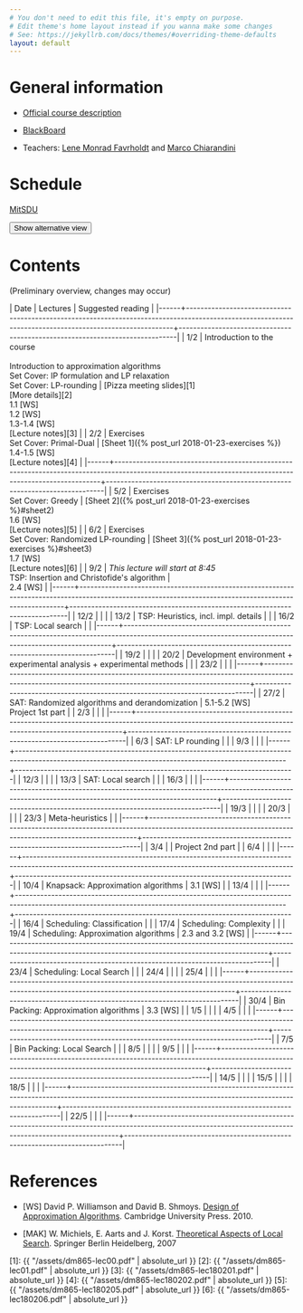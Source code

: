 ```yaml
---
# You don't need to edit this file, it's empty on purpose.
# Edit theme's home layout instead if you wanna make some changes
# See: https://jekyllrb.com/docs/themes/#overriding-theme-defaults
layout: default
---
```



# General information

- [Official course description](http://natfak.sdu.dk/laeseplan/kursusbeskrivelse.php?kursuskode=DM865&lang=en)

- [BlackBoard](https://e-learn.sdu.dk/webapps/blackboard/execute/courseMain?course_id=_386519_1)

- Teachers: [Lene Monrad Favrholdt](http://www.imada.sdu.dk/~lenem/) and [Marco Chiarandini](http://www.imada.sdu.dk/~marco)


# Schedule

<a href="https://mitsdu.sdu.dk/skema/activity/15020201/f18">MitSDU</a>

<button onclick="myFunction('Demo1')" class="w3-btn w3-cell w3-left-align">Show alternative view <i class="fa fa-caret-down"></i></button>
<div id="Demo1" class="w3-container w3-hide">

<div class="w3-responsive">
<div w3-include-html="./assets/timetable.html"></div>
<script>
w3.includeHTML();
</script>
</div>

</div>



# Contents 

(Preliminary overview, changes may occur)

| Date | Lectures  	                                                                                                                                        | Suggested reading   	                                                      |
|------+--------------------------------------------------------------------------------------------------------------------------------------------------------+-----------------------------------------------------------------------------|
| <!--L--> 1/2  | Introduction to the course<br><br> Introduction to approximation algorithms<br> Set Cover: IP formulation and LP relaxation<br> Set Cover: LP-rounding | [Pizza meeting slides][1]<br>[More details][2]<br> 1.1 [WS]<br> 1.2 [WS]<br> 1.3-1.4 [WS] <br> [Lecture notes][3]  |
| <!--L--> 2/2  | Exercises <br> Set Cover: Primal-Dual                                           | [Sheet 1]({% post_url 2018-01-23-exercises %})<br> 1.4-1.5 [WS] <br> [Lecture notes][4]                                                   |
|------+--------------------------------------------------------------------------------------------------------------------------------------------------------+-----------------------------------------------------------------------------|
| <!--L--> 5/2  | Exercises  <br> Set Cover: Greedy                                                | [Sheet 2]({% post_url 2018-01-23-exercises %}#sheet2) <br> 1.6 [WS]  <br> [Lecture notes][5]                                             |
| <!--L--> 6/2  | Exercises <br> Set Cover: Randomized LP-rounding                                       | [Sheet 3]({% post_url 2018-01-23-exercises %}#sheet3) <br> 1.7 [WS]  <br> [Lecture notes][6]                                       |
| <!--L--> 9/2  | *This lecture will start at 8:45* <br> TSP: Insertion and Christofide's algorithm      |  <br> 2.4 [WS]                                                                        |
|------+--------------------------------------------------------------------------------------------------------------------------------------------------------+-----------------------------------------------------------------------------|
| 12/2 |                                                                                              |                                                                             |
| 13/2 | TSP: Heuristics, incl. impl. details                                                                                                                   |                                                                             |
| 16/2 | TSP: Local search                                                                                                                                      |                                                                             |
|------+--------------------------------------------------------------------------------------------------------------------------------------------------------+-----------------------------------------------------------------------------|
| 19/2 |                                                                                                                                       |                                                                             |
| 20/2 | Development environment + experimental analysis + experimental methods                                                                                 |                                                                             |
| 23/2 |                                                                                                                                                        |                                                                             |
|------+--------------------------------------------------------------------------------------------------------------------------------------------------------+-----------------------------------------------------------------------------|
| 27/2 | SAT: Randomized algorithms and derandomization                                                                                                         | 5.1-5.2 [WS] <br> Project 1st part                                          |
| 2/3  |                                                                                                                                                        |                                                                             |
|------+--------------------------------------------------------------------------------------------------------------------------------------------------------+-----------------------------------------------------------------------------|
| 6/3  | SAT: LP rounding                                                                                                                                       |                                                                             |
| 9/3  |                                                                                                                                                        |                                                                             |
|------+--------------------------------------------------------------------------------------------------------------------------------------------------------+-----------------------------------------------------------------------------|
| 12/3 |                                                                                                                                                        |                                                                             |
| 13/3 | SAT: Local search                                                                                                                                      |                                                                             |
| 16/3 |                                                                                                                                                        |                                                                             |
|------+--------------------------------------------------------------------------------------------------------------------------------------------------------+-----------------------------------------------------------------------------|
| 19/3 |                                                                                                                                                        |                                                                             |
| 20/3 | <!--- M --->                                                                                                                                           |                                                                             |
| 23/3 | Meta-heuristics                                                                                                                                        |                                                                             |
|------+--------------------------------------------------------------------------------------------------------------------------------------------------------+-----------------------------------------------------------------------------|
| 3/4  |                                                                                                                                                        | Project 2nd part                                                            |
| 6/4  |                                                                                                                                                        |                                                                             |
|------+--------------------------------------------------------------------------------------------------------------------------------------------------------+-----------------------------------------------------------------------------|
| 10/4 | Knapsack: Approximation algorithms                                                                                                                     | 3.1 [WS]                                                                    |
| 13/4 |                                                                                                                                                        |                                                                             |
|------+--------------------------------------------------------------------------------------------------------------------------------------------------------+-----------------------------------------------------------------------------|
| 16/4 | Scheduling: Classification                                                                                                                             |                                                                             |
| 17/4 | Scheduling: Complexity                                                                                                                                 |                                                                             |
| 19/4 | Scheduling: Approximation algorithms                                                                                                                   | 2.3 and 3.2 [WS]                                                            |
|------+--------------------------------------------------------------------------------------------------------------------------------------------------------+-----------------------------------------------------------------------------|
| 23/4 | Scheduling: Local Search                                                                                                                               |                                                                             |
| 24/4 |                                                                                                                                                        |                                                                             |
| 25/4 |                                                                                                                                                        |                                                                             |
|------+--------------------------------------------------------------------------------------------------------------------------------------------------------+-----------------------------------------------------------------------------|
| 30/4 | Bin Packing: Approximation algorithms                                                                                                                  | 3.3 [WS]                                                                    |
| 1/5  |                                                                                                                                                        |                                                                             |
| 4/5  |                                                                                                                                                        |                                                                             |
|------+--------------------------------------------------------------------------------------------------------------------------------------------------------+-----------------------------------------------------------------------------|
| 7/5  | Bin Packing: Local Search                                                                                                                              |                                                                             |
| 8/5  |                                                                                                                                                        |                                                                             |
| 9/5  |                                                                                                                                                        |                                                                             |
|------+--------------------------------------------------------------------------------------------------------------------------------------------------------+-----------------------------------------------------------------------------|
| 14/5 |                                                                                                                                                        |                                                                             |
| 15/5 |                                                                                                                                                        |                                                                             |
| 18/5 |                                                                                                                                                        |                                                                             |
|------+--------------------------------------------------------------------------------------------------------------------------------------------------------+-----------------------------------------------------------------------------|
| 22/5 |                                                                                                                                                        |                                                                             |
|------+--------------------------------------------------------------------------------------------------------------------------------------------------------+-----------------------------------------------------------------------------|





# References 

- [WS] David P. Williamson and David
  B. Shmoys. [Design of Approximation Algorithms](http://www.designofapproxalgs.com/). Cambridge
  University Press. 2010.

- [MAK] W. Michiels, E. Aarts and J. Korst. [Theoretical Aspects of Local Search](http://dx.doi.org/10.1007/978-3-540-35854-1). Springer Berlin Heidelberg, 2007


[1]: {{ "/assets/dm865-lec00.pdf" | absolute_url }}
[2]: {{ "/assets/dm865-lec01.pdf" | absolute_url }}
[3]: {{ "/assets/dm865-lec180201.pdf" | absolute_url }}
[4]: {{ "/assets/dm865-lec180202.pdf" | absolute_url }}
[5]: {{ "/assets/dm865-lec180205.pdf" | absolute_url }}
[6]: {{ "/assets/dm865-lec180206.pdf" | absolute_url }}
